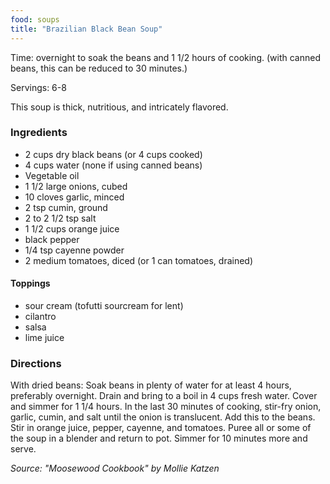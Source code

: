 ```yaml
---
food: soups
title: "Brazilian Black Bean Soup"
---
```


Time: overnight to soak the beans and 1 1/2 hours of cooking. (with canned beans, this can be reduced to 30 minutes.)

Servings: 6-8

This soup is thick, nutritious, and intricately flavored.

### Ingredients

- 2 cups dry black beans (or 4 cups cooked)
- 4 cups water (none if using canned beans)
- Vegetable oil
- 1 1/2 large onions, cubed
- 10 cloves garlic, minced
- 2 tsp cumin, ground
- 2 to 2 1/2 tsp salt
- 1 1/2 cups orange juice
- black pepper
- 1/4 tsp cayenne powder
- 2 medium tomatoes, diced (or 1 can tomatoes, drained)

#### Toppings

- sour cream (tofutti sourcream for lent)
- cilantro
- salsa
- lime juice

### Directions

With dried beans: Soak beans in plenty of water for at least 4 hours, preferably overnight. Drain and bring to a boil in 4 cups fresh water. Cover and simmer for 1 1/4 hours. In the last 30 minutes of cooking, stir-fry onion, garlic, cumin, and salt until the onion is translucent. Add this to the beans. Stir in orange juice, pepper, cayenne, and tomatoes. Puree all or some of the soup in a blender and return to pot. Simmer for 10 minutes more and serve.

*Source: "Moosewood Cookbook" by Mollie Katzen*
